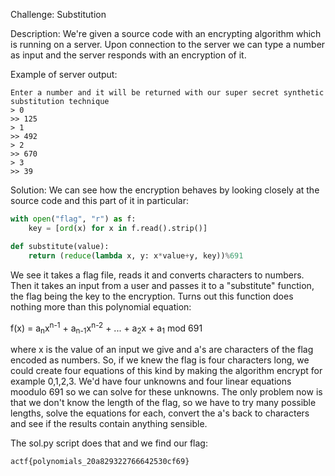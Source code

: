 Challenge: Substitution

Description: We're given a source code with an encrypting algorithm which is running on a server. Upon connection to the server we can type a number as input and the server responds with an encryption of it.

Example of server output:
```
Enter a number and it will be returned with our super secret synthetic substitution technique
> 0
>> 125
> 1
>> 492
> 2
>> 670
> 3
>> 39
```

Solution:
We can see how the encryption behaves by looking closely at the source code and this part of it in particular:

```python
with open("flag", "r") as f:
    key = [ord(x) for x in f.read().strip()]

def substitute(value):
    return (reduce(lambda x, y: x*value+y, key))%691
```

We see it takes a flag file, reads it and converts characters to numbers.
Then it takes an input from a user and passes it to a "substitute" function, the flag being the key to the encryption.
Turns out this function does nothing more than this polynomial equation:

f(x) = a<sub>n</sub>x<sup>n-1</sup> + a<sub>n-1</sub>x<sup>n-2</sup> + ... + a<sub>2</sub>x + a<sub>1</sub> mod 691

where x is the value of an input we give  and a's are characters of the flag encoded as numbers.
So, if we knew the flag is four characters long, we could create four equations of this kind by making the algorithm encrypt for example 0,1,2,3. We'd have four unknowns and four linear equations moodulo 691 so we can solve for these unknowns. The only problem now is that we don't know the length of the flag, so we have to try many possible lengths, solve the equations for each, convert the a's back to characters and see if the results contain anything sensible.

The sol.py script does that and we find our flag:
```
actf{polynomials_20a829322766642530cf69}
```
